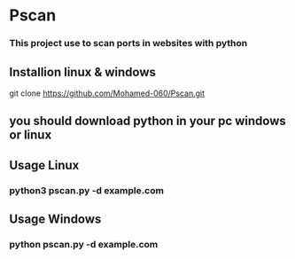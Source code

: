 # Pscan
### This project use to scan ports in websites with python

## Installion linux & windows
git clone https://github.com/Mohamed-060/Pscan.git

## you should download python in your pc windows or linux

## Usage Linux
### python3 pscan.py -d example.com

## Usage Windows
### python pscan.py -d example.com

